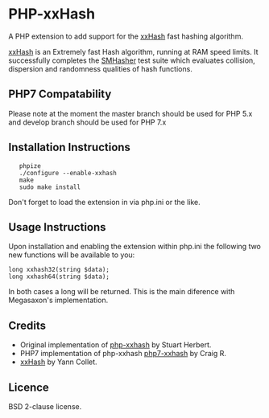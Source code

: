 PHP-xxHash
==========

A PHP extension to add support for the [xxHash](https://github.com/Cyan4973/xxHash) fast hashing algorithm.

[xxHash](https://github.com/Cyan4973/xxHash) is an Extremely fast Hash algorithm, running at RAM speed limits. 
It successfully completes the [SMHasher](http://code.google.com/p/smhasher/wiki/SMHasher) test suite which evaluates collision, dispersion and randomness qualities of hash functions.

## PHP7 Compatability

Please note at the moment the master branch should be used for PHP 5.x and develop branch should be used for PHP 7.x

## Installation Instructions

```
   phpize
   ./configure --enable-xxhash
   make
   sudo make install
```
Don't forget to load the extension in via php.ini or the like.

## Usage Instructions

Upon installation and enabling the extension within php.ini the following two new functions will be available to you:

```
long xxhash32(string $data);
long xxhash64(string $data);
```

In both cases a long will be returned. This is the main diference with Megasaxon's implementation.


## Credits
* Original implementation of [php-xxhash](https://github.com/stuartherbert/php-xxhash) by Stuart Herbert.
* PHP7 implementation of php-xxhash [php7-xxhash](https://github.com/Megasaxon/php-xxhash) by Craig R.
* [xxHash](https://github.com/Cyan4973/xxHash) by Yann Collet.

## Licence

BSD 2-clause license.
